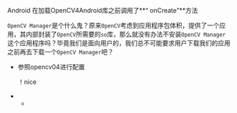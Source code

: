 Android 在加载OpenCV4Android库之前调用了**“ onCreate”**方法



`OpenCV Manager`是个什么鬼？原来`OpenCV`考虑到应用程序包体积，提供了一个应用，其内部封装了`OpenCV`所需要的`so`库，那么就没有办法不安装`OpenCV Manager`这个应用程序吗？毕竟我们是面向用户的，我们总不可能要求用户下载我们的应用之前再去下载一个`OpenCV Manager`吧？



+ 参照opencv04进行配置

  ！nice



+ + 